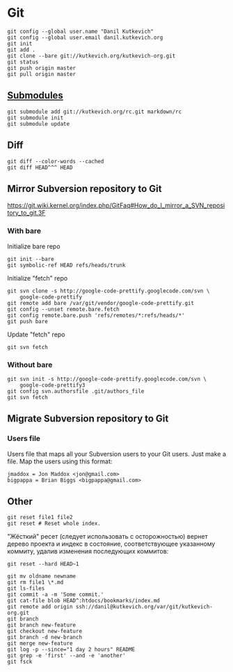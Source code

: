 <!--*- coding: utf-8; -*-->
Git
===

    git config --global user.name "Danil Kutkevich"
    git config --global user.email danil.kutkevich.org
    git init
    git add .
    git clone --bare git://kutkevich.org/kutkevich-org.git
    git status
    git push origin master
    git pull origin master

[Submodules][]
------------

    git submodule add git://kutkevich.org/rc.git markdown/rc
    git submodule init
    git submodule update

[Submodules]: http://progit.org/book/ru/ch5-8.html

Diff
----

    git diff --color-words --cached
    git diff HEAD^^^ HEAD

Mirror Subversion repository to Git
-----------------------------------

<https://git.wiki.kernel.org/index.php/GitFaq#How_do_I_mirror_a_SVN_repository_to_git.3F>

### With bare

Initialize bare repo

    git init --bare
    git symbolic-ref HEAD refs/heads/trunk

Initialize "fetch" repo

    git svn clone -s http://google-code-prettify.googlecode.com/svn \
        google-code-prettify
    git remote add bare /var/git/vendor/google-code-prettify.git
    git config --unset remote.bare.fetch
    git config remote.bare.push 'refs/remotes/*:refs/heads/*'
    git push bare

Update "fetch" repo

    git svn fetch

### Without bare

    git svn init -s http://google-code-prettify.googlecode.com/svn \
        google-code-prettify3
    git config svn.authorsfile .git/authors_file
    git svn fetch

Migrate Subversion repository to Git
------------------------------------

### Users file

Users file that maps all your Subversion users to your Git users. Just
make a file. Map the users using this format:

    jmaddox = Jon Maddox <jon@gmail.com>
    bigpappa = Brian Biggs <bigpappa@gmail.com>

Other
-----

    git reset file1 file2
    git reset # Reset whole index.

"Жёсткий" реcет (следует использовать с осторожностью) вернет дерево
проекта и индекс в состояние, соответствующее указанному коммиту,
удалив изменения последующих коммитов:

    git reset --hard HEAD~1

    git mv oldname newname
    git rm file1 \*.md
    git ls-files
    git commit -a -m 'Some commit.'
    git cat-file blob HEAD^:htdocs/bookmarks/index.md
    git remote add origin ssh://danil@kutkevich.org/var/git/kutkevich-org.git
    git branch
    git branch new-feature
    git checkout new-feature
    git branch -d new-branch
    git merge new-feature
    git log -p --since="1 day 2 hours" README
    git grep -e 'first' --and -e 'another'
    git fsck
